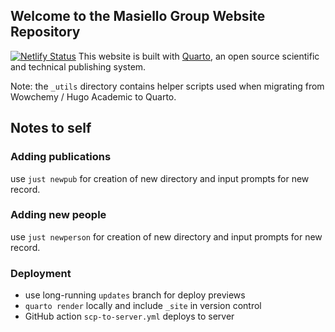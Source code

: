 ## Welcome to the Masiello Group Website Repository
[![Netlify Status](https://api.netlify.com/api/v1/badges/0f2eed56-75a1-4771-8c6b-88c4023b617a/deploy-status)](https://app.netlify.com/sites/datalabanstat/deploys)
This website is built with [Quarto](https://quarto.org), an open source scientific and technical publishing system.

Note: the `_utils` directory contains helper scripts used when migrating from Wowchemy / Hugo Academic to Quarto.


## Notes to self

### Adding publications
use `just newpub` for creation of new directory and input prompts for new record.

### Adding new people
use `just newperson` for creation of new directory and input prompts for new record.

### Deployment 

- use long-running `updates` branch for deploy previews
- `quarto render` locally and include `_site` in version control
- GitHub action `scp-to-server.yml` deploys to server

